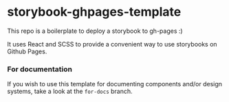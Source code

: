 # storybook-ghpages-template

This repo is a boilerplate to deploy a storybook to gh-pages :)

It uses React and SCSS to provide a convenient way to use storybooks on Github Pages.

### For documentation

If you wish to use this template for documenting components and/or design systems, take a look at the `for-docs` branch.
